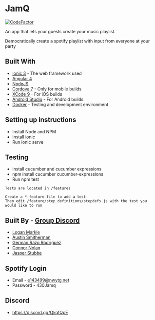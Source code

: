 # JamQ
[![CodeFactor](https://www.codefactor.io/repository/github/chicostate/jamq/badge)](https://www.codefactor.io/repository/github/chicostate/jamq)

An app that lets your guests create your music playlist.

Democratically create a spotify playlist with input from everyone at your party

## Built With
- [Ionic 3](https://ionicframework.com/) - The web framework used
- [Angular 4](https://angular.io/) 
- [NodeJS](https://nodejs.org/)
- [Cordova 7](https://cordova.apache.org/#getstarted) - Only for mobile builds
- [XCode 9](https://developer.apple.com/xcode/) - For iOS builds
- [Android Studio](https://developer.android.com/studio/install.html) - For Android builds
- [Docker](https://www.docker.com/) - Testing and development environment

## Setting up instructions
- Install Node and NPM
- Install [ionic]( https://ionicframework.com/docs/cli/)
- Run ionic serve

## Testing
- Install cucumber and cucumber expressions
- npm install cucumber cucumber-expressions
- Run npm test

```
Tests are located in /features

Create a *.feature file to add a test
Then edit /feature/step_definitions/stepdefs.js with the test you would like to run

```

## Built By - [Group Discord](https://discord.gg/H8jbQ3R)
- [Logan Markle](https://github.com/logm)
- [Austin Smitherman](https://github.com/asmitherman)
- [German Razo Rodriguez](https://github.com/german9304)
- [Connor Nolan](https://github.com/cnolan3)
- [Jasper Stubbe](https://github.com/jasparigus)

## Spotify Login
- Email - e143499@nwytg.net
- Password - 430Jamq

## Discord
- https://discord.gg/QkqfQpE

